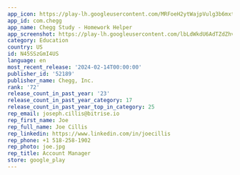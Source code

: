 ```yaml
---
app_icon: https://play-lh.googleusercontent.com/MRFoeH2ytWajpVulg3b6mxt-2OiyrGkhV1Kht-R3Ejlbtl4TY8aCItZS0p5z8ivGHkhH
app_id: com.chegg
app_name: Chegg Study - Homework Helper
app_screenshot: https://play-lh.googleusercontent.com/lbLdWkdU6AdTZdZhvH7_NKzEkUP9lbSc_9iNLd7Ya1LhgWE2z-Gv1eGJxHbMHUGUWUb1
category: Education
country: US
id: N45SSzGmI4US
language: en
most_recent_release: '2024-02-14T00:00:00'
publisher_id: '52189'
publisher_name: Chegg, Inc.
rank: '72'
release_count_in_past_year: '23'
release_count_in_past_year_category: 17
release_count_in_past_year_top_in_category: 25
rep_email: joseph.cillis@bitrise.io
rep_first_name: Joe
rep_full_name: Joe Cillis
rep_linkedin: https://www.linkedin.com/in/joecillis
rep_phone: +1 518-258-1902
rep_photo: joe.jpg
rep_title: Account Manager
store: google_play
---
```

